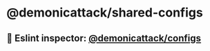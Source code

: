 # @demonicattack/shared-configs 
## 🔹 Eslint inspector: [@demonicattack/configs](https://demonicattack.github.io/shared-configs/configs)
